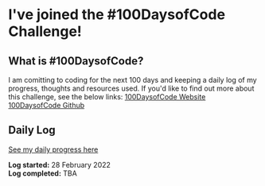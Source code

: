 # I've joined the #100DaysofCode Challenge!

## What is #100DaysofCode?

I am comitting to coding for the next 100 days and keeping a daily log of my progress, thoughts and resources used.
If you'd like to find out more about this challenge, see the below links:
[100DaysofCode Website](https://www.100daysofcode.com/)
[100DaysofCode Github](https://github.com/kallaway/100-days-of-code)

## Daily Log

[See my daily progress here](https://github.com/sandraise/100-Days-of-Code/tree/main/Log)

**Log started:** 28 February 2022 <br />
**Log completed:** TBA
